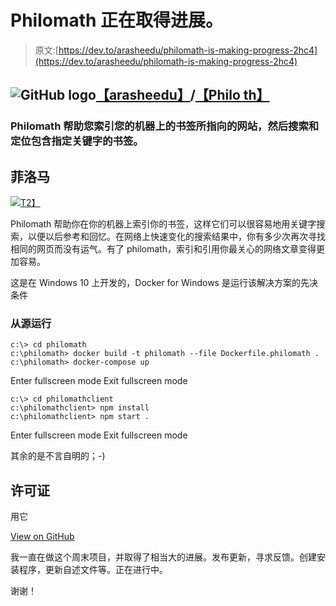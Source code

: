 # Philomath 正在取得进展。

> 原文:[https://dev.to/arasheedu/philomath-is-making-progress-2hc4](https://dev.to/arasheedu/philomath-is-making-progress-2hc4)

## ![GitHub logo](../Images/292a238c61c5611a7f4d07a21d9e8e0a.png)[【arasheedu】](https://github.com/arasheedu)/[【Philo th】](https://github.com/arasheedu/philomath)

### Philomath 帮助您索引您的机器上的书签所指向的网站，然后搜索和定位包含指定关键字的书签。

<article class="markdown-body entry-content container-lg" itemprop="text">

# 菲洛马

[![](../Images/2e0ff7b845963ebbceafebe0c5d93d7b.png)T2】](https://github.com/arasheedu/philomath/blob/master/docs/utopia.gif)

Philomath 帮助你在你的机器上索引你的书签，这样它们可以很容易地用关键字搜索，以便以后参考和回忆。在网络上快速变化的搜索结果中，你有多少次再次寻找相同的网页而没有运气。有了 philomath，索引和引用你最关心的网络文章变得更加容易。

这是在 Windows 10 上开发的，Docker for Windows 是运行该解决方案的先决条件

### 从源运行

```
c:\> cd philomath
c:\philomath> docker build -t philomath --file Dockerfile.philomath .
c:\philomath> docker-compose up
```

Enter fullscreen mode Exit fullscreen mode

```
c:\> cd philomathclient
c:\philomathclient> npm install
c:\philomathclient> npm start .
```

Enter fullscreen mode Exit fullscreen mode

其余的是不言自明的；-)

## 许可证

用它

</article>

[View on GitHub](https://github.com/arasheedu/philomath)

我一直在做这个周末项目，并取得了相当大的进展。发布更新，寻求反馈。创建安装程序，更新自述文件等。正在进行中。

谢谢！